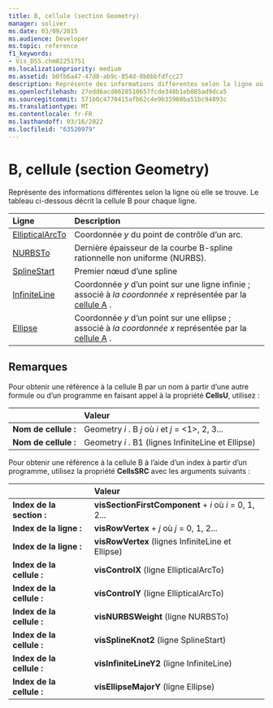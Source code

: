 ```yaml
---
title: B, cellule (section Geometry)
manager: soliver
ms.date: 03/09/2015
ms.audience: Developer
ms.topic: reference
f1_keywords:
- Vis_DSS.chm82251751
ms.localizationpriority: medium
ms.assetid: b0fb6a47-47d8-ab9c-854d-0b0bbfdfcc27
description: Représente des informations différentes selon la ligne où elle se trouve. Le tableau ci-dessous décrit la cellule B pour chaque ligne.
ms.openlocfilehash: 27edd6acd8628510657fcde348b1eb085ad9dca5
ms.sourcegitcommit: 571b0c4770415afb62c4e9b35960ba51bc94893c
ms.translationtype: MT
ms.contentlocale: fr-FR
ms.lasthandoff: 03/16/2022
ms.locfileid: "63520979"
---
```

# <a name="b-cell-geometry-section"></a>B, cellule (section Geometry)

Représente des informations différentes selon la ligne où elle se trouve. Le tableau ci-dessous décrit la cellule B pour chaque ligne.
  
|Ligne|Description|
|:-----|:-----|
|[EllipticalArcTo](ellipticalarcto-row-geometry-section.md) <br/> | Coordonnée *y* du point de contrôle d’un arc. |
|[NURBSTo](nurbsto-row-geometry-section.md) <br/> | Dernière épaisseur de la courbe B-spline rationnelle non uniforme (NURBS). |
|[SplineStart](splinestart-row-geometry-section.md) <br/> | Premier nœud d’une spline |
|[InfiniteLine](infiniteline-row-geometry-section.md) <br/> | Coordonnée *y* d’un point sur une ligne infinie ; associé à *la coordonnée x* représentée par la [cellule A](a-cell-geometry-section.md) . |
|[Ellipse](ellipse-row-geometry-section.md) <br/> | Coordonnée *y* d’un point sur une ellipse ; associé à *la coordonnée x* représentée par la [cellule A](a-cell-geometry-section.md) . |

## <a name="remarks"></a>Remarques

Pour obtenir une référence à la cellule B par un nom à partir d’une autre formule ou d’un programme en faisant appel à la propriété **CellsU**, utilisez :
  
||Valeur |
|:-----|:-----|
| **Nom de cellule :**  <br/> | Geometry *i* . B *j*           où *i* et *j* = <1>, 2, 3... |
| **Nom de cellule :**  <br/> | Geometry *i* . B1 (lignes InfiniteLine et Ellipse)  <br/> |

Pour obtenir une référence à la cellule B à l’aide d’un index à partir d’un programme, utilisez la propriété **CellsSRC** avec les arguments suivants :
  
||Valeur |
|:-----|:-----|
| **Index de la section :**  <br/> |**visSectionFirstComponent** +  *i* où *i* = 0, 1, 2... |
| **Index de la ligne :**  <br/> |**visRowVertex** +  *j* où *j* = 0, 1, 2... |
| **Index de la ligne :**  <br/> |**visRowVertex** (lignes InfiniteLine et Ellipse)  <br/> |
| **Index de la cellule :**  <br/> |**visControlX** (ligne EllipticalArcTo)  <br/> |
| **Index de la cellule :**  <br/> |**visControlY** (ligne EllipticalArcTo)  <br/> |
| **Index de la cellule :**  <br/> |**visNURBSWeight** (ligne NURBSTo)  <br/> |
| **Index de la cellule :**  <br/> |**visSplineKnot2** (ligne SplineStart)  <br/> |
| **Index de la cellule :**  <br/> |**visInfiniteLineY2** (ligne InfiniteLine)  <br/> |
| **Index de la cellule :**  <br/> |**visEllipseMajorY** (ligne Ellipse)  <br/> |

